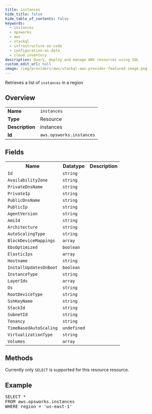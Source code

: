 ```yaml
---
title: instances
hide_title: false
hide_table_of_contents: false
keywords:
  - instances
  - opsworks
  - aws
  - stackql
  - infrastructure-as-code
  - configuration-as-data
  - cloud inventory
description: Query, deploy and manage AWS resources using SQL
custom_edit_url: null
image: /img/providers/aws/stackql-aws-provider-featured-image.png
---
```

Retrieves a list of <code>instances</code> in a region

## Overview
<table><tbody>
<tr><td><b>Name</b></td><td><code>instances</code></td></tr>
<tr><td><b>Type</b></td><td>Resource</td></tr>
<tr><td><b>Description</b></td><td>instances</td></tr>
<tr><td><b>Id</b></td><td><code>aws.opsworks.instances</code></td></tr>
</tbody></table>

## Fields
<table><tbody>
<tr><th>Name</th><th>Datatype</th><th>Description</th></tr>
<tr><td><code>Id</code></td><td><code>string</code></td><td></td></tr>
<tr><td><code>AvailabilityZone</code></td><td><code>string</code></td><td></td></tr>
<tr><td><code>PrivateDnsName</code></td><td><code>string</code></td><td></td></tr>
<tr><td><code>PrivateIp</code></td><td><code>string</code></td><td></td></tr>
<tr><td><code>PublicDnsName</code></td><td><code>string</code></td><td></td></tr>
<tr><td><code>PublicIp</code></td><td><code>string</code></td><td></td></tr>
<tr><td><code>AgentVersion</code></td><td><code>string</code></td><td></td></tr>
<tr><td><code>AmiId</code></td><td><code>string</code></td><td></td></tr>
<tr><td><code>Architecture</code></td><td><code>string</code></td><td></td></tr>
<tr><td><code>AutoScalingType</code></td><td><code>string</code></td><td></td></tr>
<tr><td><code>BlockDeviceMappings</code></td><td><code>array</code></td><td></td></tr>
<tr><td><code>EbsOptimized</code></td><td><code>boolean</code></td><td></td></tr>
<tr><td><code>ElasticIps</code></td><td><code>array</code></td><td></td></tr>
<tr><td><code>Hostname</code></td><td><code>string</code></td><td></td></tr>
<tr><td><code>InstallUpdatesOnBoot</code></td><td><code>boolean</code></td><td></td></tr>
<tr><td><code>InstanceType</code></td><td><code>string</code></td><td></td></tr>
<tr><td><code>LayerIds</code></td><td><code>array</code></td><td></td></tr>
<tr><td><code>Os</code></td><td><code>string</code></td><td></td></tr>
<tr><td><code>RootDeviceType</code></td><td><code>string</code></td><td></td></tr>
<tr><td><code>SshKeyName</code></td><td><code>string</code></td><td></td></tr>
<tr><td><code>StackId</code></td><td><code>string</code></td><td></td></tr>
<tr><td><code>SubnetId</code></td><td><code>string</code></td><td></td></tr>
<tr><td><code>Tenancy</code></td><td><code>string</code></td><td></td></tr>
<tr><td><code>TimeBasedAutoScaling</code></td><td><code>undefined</code></td><td></td></tr>
<tr><td><code>VirtualizationType</code></td><td><code>string</code></td><td></td></tr>
<tr><td><code>Volumes</code></td><td><code>array</code></td><td></td></tr>

</tbody></table>

## Methods
Currently only <code>SELECT</code> is supported for this resource resource.

## Example
<pre>
SELECT *<br/>FROM aws.opsworks.instances<br/>WHERE region = 'us-east-1'
</pre>

